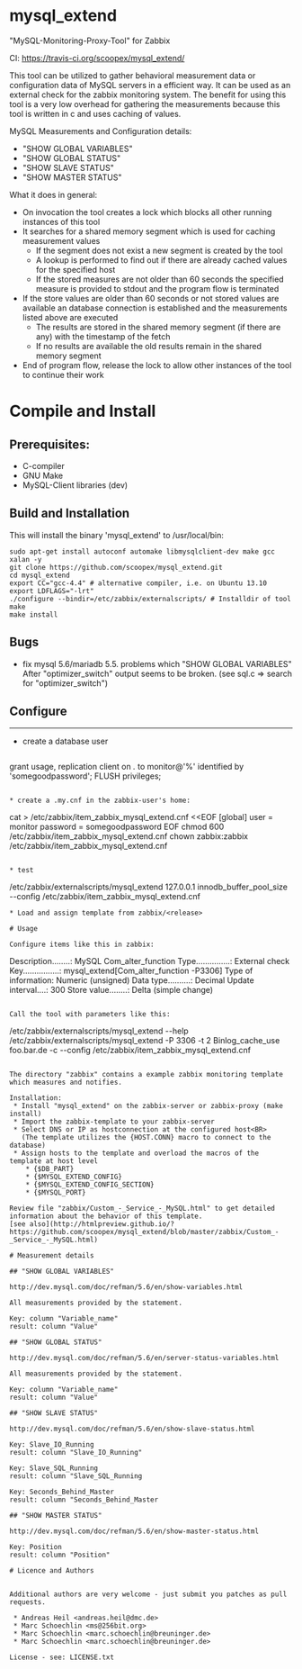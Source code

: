 mysql_extend
============

"MySQL-Monitoring-Proxy-Tool" for Zabbix

CI: https://travis-ci.org/scoopex/mysql_extend/

This tool can be utilized to gather behavioral measurement data or configuration data of MySQL servers in a efficient way. 
It can be used as an external check for the zabbix monitoring system.
The benefit for using this tool is a very low overhead for gathering the measurements because this tool is written in c and uses
caching of values.

MySQL Measurements and Configuration details:
 * "SHOW GLOBAL VARIABLES"
 * "SHOW GLOBAL STATUS"
 * "SHOW SLAVE STATUS"
 * "SHOW MASTER STATUS"

What it does in general:
 * On invocation the tool creates a lock which blocks all other running instances of this tool
 * It searches for a shared memory segment which is used for caching measurement values
   * If the segment does not exist a new segment is created by the tool
   * A lookup is performed to find out if there are already cached values for the specified host
   * If the stored measures are not older than 60 seconds the specified measure is provided to stdout and the program flow is terminated
 * If the store values are older than 60 seconds or not stored values are available an database connection is established and the measurements listed above are executed
   * The results are stored in the shared memory segment (if there are any) with the timestamp of the fetch
   * If no results are available the old results remain in the shared memory segment
 * End of program flow, release the lock to allow other instances of the tool to continue their work

# Compile and Install

## Prerequisites:
 * C-compiler
 * GNU Make
 * MySQL-Client libraries (dev)

## Build and Installation

This will install the binary 'mysql_extend' to /usr/local/bin:
```
sudo apt-get install autoconf automake libmysqlclient-dev make gcc xalan -y
git clone https://github.com/scoopex/mysql_extend.git
cd mysql_extend
export CC="gcc-4.4" # alternative compiler, i.e. on Ubuntu 13.10
export LDFLAGS="-lrt" 
./configure --bindir=/etc/zabbix/externalscripts/ # Installdir of tool
make
make install
```

## Bugs

- fix mysql 5.6/mariadb 5.5. problems which "SHOW GLOBAL VARIABLES"
  After "optimizer_switch" output seems to be broken.
  (see sql.c => search for "optimizer_switch")

## Configure
---------

* create a database user

  ```
grant usage, replication client on *.* to monitor@'%' identified by 'somegoodpassword';
FLUSH privileges;
```

* create a .my.cnf in the zabbix-user's home:
  ```
cat > /etc/zabbix/item_zabbix_mysql_extend.cnf <<EOF
[global]
user = monitor
password = somegoodpassword
EOF
chmod 600 /etc/zabbix/item_zabbix_mysql_extend.cnf
chown zabbix:zabbix /etc/zabbix/item_zabbix_mysql_extend.cnf
```

* test
  ```
  /etc/zabbix/externalscripts/mysql_extend 127.0.0.1 innodb_buffer_pool_size --config /etc/zabbix/item_zabbix_mysql_extend.cnf
  ```
* Load and assign template from zabbix/<release>

# Usage

Configure items like this in zabbix:
```
Description........: MySQL Com_alter_function
Type...............: External check
Key................: mysql_extend[Com_alter_function -P3306]
Type of information: Numeric (unsigned)
Data type..........: Decimal
Update interval....: 300
Store value........: Delta (simple change)
```

Call the tool with parameters like this:
```
/etc/zabbix/externalscripts/mysql_extend --help
/etc/zabbix/externalscripts/mysql_extend -P 3306 -t 2 Binlog_cache_use foo.bar.de -c --config /etc/zabbix/item_zabbix_mysql_extend.cnf
```

The directory "zabbix" contains a example zabbix monitoring template which measures and notifies.

Installation:
 * Install "mysql_extend" on the zabbix-server or zabbix-proxy (make install)
 * Import the zabbix-template to your zabbix-server
 * Select DNS or IP as hostconnection at the configured host<BR>
   (The template utilizes the {HOST.CONN} macro to connect to the database)
 * Assign hosts to the template and overload the macros of the template at host level
    * {$DB_PART}
    * {$MYSQL_EXTEND_CONFIG}
    * {$MYSQL_EXTEND_CONFIG_SECTION}
    * {$MYSQL_PORT}

Review file "zabbix/Custom_-_Service_-_MySQL.html" to get detailed information about the behavior of this template.
[see also](http://htmlpreview.github.io/?https://github.com/scoopex/mysql_extend/blob/master/zabbix/Custom_-_Service_-_MySQL.html)

# Measurement details

## "SHOW GLOBAL VARIABLES"

http://dev.mysql.com/doc/refman/5.6/en/show-variables.html

All measurements provided by the statement.

Key: column "Variable_name"
result: column "Value"
 
## "SHOW GLOBAL STATUS"

http://dev.mysql.com/doc/refman/5.6/en/server-status-variables.html

All measurements provided by the statement.

Key: column "Variable_name"
result: column "Value"

## "SHOW SLAVE STATUS"

http://dev.mysql.com/doc/refman/5.6/en/show-slave-status.html

Key: Slave_IO_Running
result: column "Slave_IO_Running"

Key: Slave_SQL_Running
result: column "Slave_SQL_Running

Key: Seconds_Behind_Master
result: column "Seconds_Behind_Master

## "SHOW MASTER STATUS"

http://dev.mysql.com/doc/refman/5.6/en/show-master-status.html

Key: Position
result: column "Position"

# Licence and Authors


Additional authors are very welcome - just submit you patches as pull requests.

 * Andreas Heil <andreas.heil@dmc.de>
 * Marc Schoechlin <ms@256bit.org>
 * Marc Schoechlin <marc.schoechlin@breuninger.de>
 * Marc Schoechlin <marc.schoechlin@breuninger.de>

License - see: LICENSE.txt
